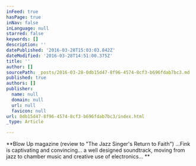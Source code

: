```yaml
---
inFeed: true
hasPage: true
inNav: false
inLanguage: null
starred: false
keywords: []
description: ''
datePublished: '2016-03-28T15:03:03.842Z'
dateModified: '2016-03-28T14:51:00.375Z'
title: ''
author: []
sourcePath: _posts/2016-03-28-0db15d47-8f96-4574-8cf3-b696fdab7bc3.md
published: true
authors: []
publisher:
  name: null
  domain: null
  url: null
  favicon: null
url: 0db15d47-8f96-4574-8cf3-b696fdab7bc3/index.html
_type: Article

---
```

**Blow
Up magazine  (review to "The Jazz Singer's Return to Faith") ...Fink is
captivating and convincing... a well designed soundtrack, moving from
jazz to chamber music and creative use of electronics... **
